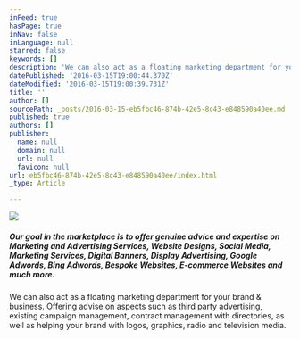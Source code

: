 ```yaml
---
inFeed: true
hasPage: true
inNav: false
inLanguage: null
starred: false
keywords: []
description: 'We can also act as a floating marketing department for your brand & business. Offering advise on aspects such as third party advertising, existing campaign management, contract management with directories, as well as helping your brand with logos, graphics, radio and television media.'
datePublished: '2016-03-15T19:00:44.370Z'
dateModified: '2016-03-15T19:00:39.731Z'
title: ''
author: []
sourcePath: _posts/2016-03-15-eb5fbc46-874b-42e5-8c43-e848590a40ee.md
published: true
authors: []
publisher:
  name: null
  domain: null
  url: null
  favicon: null
url: eb5fbc46-874b-42e5-8c43-e848590a40ee/index.html
_type: Article

---
```

![](https://the-grid-user-content.s3-us-west-2.amazonaws.com/386a9fb4-70f5-4038-90ab-02f23f1b1522.png)

##### Our goal in the marketplace is to offer genuine advice and expertise on Marketing and Advertising Services, Website Designs, Social Media, Marketing Services, Digital Banners, Display Advertising, Google Adwords, Bing Adwords, Bespoke Websites, E-commerce Websites and much more.

We can also act as a floating marketing department for your brand & business. Offering advise on aspects such as third party advertising, existing campaign management, contract management with directories, as well as helping your brand with logos, graphics, radio and television media.